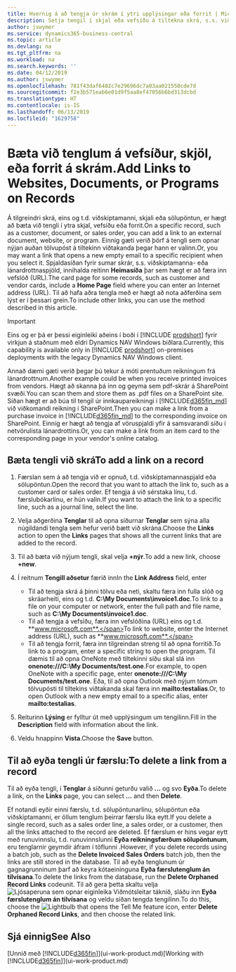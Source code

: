 ```yaml
---
title: Hvernig á að tengja úr skrám í ytri upplýsingar eða forrit | Microsoft Docs
description: Setja tengil í skjal eða vefsíðu á tiltekna skrá, s.s. viðskiptavin eða fylgiskjal.
author: jswymer
ms.service: dynamics365-business-central
ms.topic: article
ms.devlang: na
ms.tgt_pltfrm: na
ms.workload: na
ms.search.keywords: ''
ms.date: 04/12/2019
ms.author: jswymer
ms.openlocfilehash: 781f43daf6482c7e29696dc7a03aa021550cde7d
ms.sourcegitcommit: f2e3b571eab6e01d9f5aa8ef47056b6bd313dcbd
ms.translationtype: HT
ms.contentlocale: is-IS
ms.lasthandoff: 06/13/2019
ms.locfileid: "1629758"
---
```

# <a name="add-links-to-websites-documents-or-programs-on-records"></a><span data-ttu-id="0c324-103">Bæta við tenglum á vefsíður, skjöl, eða forrit á skrám.</span><span class="sxs-lookup"><span data-stu-id="0c324-103">Add Links to Websites, Documents, or Programs on Records</span></span>
<span data-ttu-id="0c324-104">Á tilgreindri skrá, eins og t.d. viðskiptamanni, skjali eða sölupöntun, er hægt að bæta við tengli í ytra skjal, vefsíðu eða forrit.</span><span class="sxs-lookup"><span data-stu-id="0c324-104">On a specific record, such as a customer, document, or sales order, you can add a link to an external document, website, or program.</span></span> <span data-ttu-id="0c324-105">Einnig gæti verið þörf á tengli sem opnar nýjan auðan tölvupóst á tiltekinn viðtakanda þegar hann er valinn.</span><span class="sxs-lookup"><span data-stu-id="0c324-105">Or, you may want a link that opens a new empty email to a specific recipient when you select it.</span></span> <span data-ttu-id="0c324-106">Spjaldasíðan fyrir sumar skrár, s.s. viðskiptamanna- eða lánardrottnaspjöld, innihalda reitinn **Heimasíða** þar sem hægt er að færa inn vefslóð (URL).</span><span class="sxs-lookup"><span data-stu-id="0c324-106">The card page for some records, such as customer and vendor cards, include a **Home Page** field where you can enter an Internet address (URL).</span></span> <span data-ttu-id="0c324-107">Til að hafa aðra tengla með er hægt að nota aðferðina sem lýst er í þessari grein.</span><span class="sxs-lookup"><span data-stu-id="0c324-107">To include other links, you can use the method described in this article.</span></span>  

> [!IMPORTANT]
> <span data-ttu-id="0c324-108">Eins og er þá er þessi eiginleiki aðeins í boði í [!INCLUDE [prodshort](includes/prodshort.md)] fyrir virkjun á staðnum með eldri Dynamics NAV Windows biðlara.</span><span class="sxs-lookup"><span data-stu-id="0c324-108">Currently, this capability is available only in [!INCLUDE [prodshort](includes/prodshort.md)] on-premises deployments with the legacy Dynamics NAV Windows client.</span></span>  

<span data-ttu-id="0c324-109">Annað dæmi gæti verið þegar þú tekur á móti prentuðum reikningum frá lánardrottnum.</span><span class="sxs-lookup"><span data-stu-id="0c324-109">Another example could be when you receive printed invoices from vendors.</span></span> <span data-ttu-id="0c324-110">Hægt að skanna þá inn og geyma sem pdf-skrár á SharePoint svæði.</span><span class="sxs-lookup"><span data-stu-id="0c324-110">You can scan them and store them as .pdf files on a SharePoint site.</span></span> <span data-ttu-id="0c324-111">Síðan hægt er að búa til tengil úr innkaupareikningi í [!INCLUDE[d365fin_md](includes/d365fin_md.md)] við viðkomandi reikning í SharePoint.</span><span class="sxs-lookup"><span data-stu-id="0c324-111">Then you can make a link from a purchase invoice in [!INCLUDE[d365fin_md](includes/d365fin_md.md)] to the corresponding invoice on  SharePoint.</span></span> <span data-ttu-id="0c324-112">Einnig er hægt að tengja af vöruspjaldi yfir á samsvarandi síðu í netvörulista lánardrottins.</span><span class="sxs-lookup"><span data-stu-id="0c324-112">Or, you can make a link from an item card to the corresponding page in your vendor's online catalog.</span></span>

## <a name="to-add-a-link-on-a-record"></a><span data-ttu-id="0c324-113">Bæta tengli við skrá</span><span class="sxs-lookup"><span data-stu-id="0c324-113">To add a link on a record</span></span>   

1.  <span data-ttu-id="0c324-114">Færslan sem á að tengja við er opnuð, t.d. viðskiptamannaspjald eða sölupöntun.</span><span class="sxs-lookup"><span data-stu-id="0c324-114">Open the record that you want to attach the link to, such as a customer card or sales order.</span></span> <span data-ttu-id="0c324-115">Ef tengja á við sérstaka línu, t.d. færslubókarlínu, er hún valin.</span><span class="sxs-lookup"><span data-stu-id="0c324-115">If you want to attach the link to a specific line, such as a journal line, select the line.</span></span>  

2.  <span data-ttu-id="0c324-116">Velja aðgerðina **Tenglar** til að opna síðurnar **Tenglar** sem sýna alla núgildandi tengla sem hefur verið bætt við skrána.</span><span class="sxs-lookup"><span data-stu-id="0c324-116">Choose the **Links** action to open the **Links** pages that shows all the current links that are added to the record.</span></span>

3. <span data-ttu-id="0c324-117">Til að bæta við nýjum tengli, skal velja **+nýr**.</span><span class="sxs-lookup"><span data-stu-id="0c324-117">To add a new link, choose **+new**.</span></span>

4.  <span data-ttu-id="0c324-118">Í reitnum **Tengill aðsetur** færið inn</span><span class="sxs-lookup"><span data-stu-id="0c324-118">In the **Link Address** field, enter</span></span>

    -   <span data-ttu-id="0c324-119">Til að tengja skrá á þinni tölvu eða neti, skaltu færa inn fulla slóð og skráarheiti, eins og t.d. **C:\My Documents\invoice1.doc**.</span><span class="sxs-lookup"><span data-stu-id="0c324-119">To link to a file on your computer or network, enter the full path and file name, such as  **C:\My Documents\invoice1.doc**.</span></span>
    -   <span data-ttu-id="0c324-120">Til að tengja á vefsíðu, færa inn vefslóðina (URL) eins og t.d. **www.microsoft.com**.</span><span class="sxs-lookup"><span data-stu-id="0c324-120">To link to website, enter the Internet address (URL), such as **www.microsoft.com**.</span></span>
    -   <span data-ttu-id="0c324-121">Til að tengja forrit, færa inn tilgreindan streng til að opna forritið.</span><span class="sxs-lookup"><span data-stu-id="0c324-121">To link to a program, enter a specific string to open the program.</span></span> <span data-ttu-id="0c324-122">Til dæmis til að opna OneNote með tiltekinni síðu skal slá inn **onenote:///C:\My Documents/test.one**.</span><span class="sxs-lookup"><span data-stu-id="0c324-122">For example, to open OneNote with a specific page, enter **onenote:///C:\My Documents/test.one**.</span></span> <span data-ttu-id="0c324-123">Eða, til að opna Outlook með nýjum tómum tölvupósti til tiltekins viðtakanda skal færa inn **mailto:testalias**.</span><span class="sxs-lookup"><span data-stu-id="0c324-123">Or, to open Outlook with a new empty email to a specific alias, enter **mailto:testalias**.</span></span>  

5.  <span data-ttu-id="0c324-124">Reiturinn **Lýsing** er fylltur út með upplýsingum um tengilinn.</span><span class="sxs-lookup"><span data-stu-id="0c324-124">Fill in the **Description** field with information about the link.</span></span>  

6.  <span data-ttu-id="0c324-125">Veldu hnappinn **Vista**.</span><span class="sxs-lookup"><span data-stu-id="0c324-125">Choose the **Save** button.</span></span>  

## <a name="to-delete-a-link-from-a-record"></a><span data-ttu-id="0c324-126">Til að eyða tengli úr færslu:</span><span class="sxs-lookup"><span data-stu-id="0c324-126">To delete a link from a record</span></span>  

<span data-ttu-id="0c324-127">Til að eyða tengli, í **Tenglar** á síðunni geturðu valið **...** og svo **Eyða**.</span><span class="sxs-lookup"><span data-stu-id="0c324-127">To delete a link, on the **Links** page, you can select **...** and then **Delete**.</span></span>

<span data-ttu-id="0c324-128">Ef notandi eyðir einni færslu, t.d. sölupöntunarlínu, sölupöntun eða viðskiptamanni, er öllum tenglum þeirrar færslu líka eytt.</span><span class="sxs-lookup"><span data-stu-id="0c324-128">If you delete a single record, such as a sales order line, a sales order, or a customer, then all the links attached to the record are deleted.</span></span> <span data-ttu-id="0c324-129">Ef færslum er hins vegar eytt með runuvinnslu, t.d. runuvinnslunni **Eyða reikningsfærðum sölupöntunum**, eru tenglarnir geymdir áfram í töflunni .</span><span class="sxs-lookup"><span data-stu-id="0c324-129">However, if you delete records using a batch job, such as the **Delete Invoiced Sales Orders** batch job, then the links are still stored in the database.</span></span> <span data-ttu-id="0c324-130">Til að eyða tenglunum úr gagnagrunninum þarf að keyra kótaeininguna **Eyða færslutenglum án tilvísana**.</span><span class="sxs-lookup"><span data-stu-id="0c324-130">To delete the links from the database, run the **Delete Orphaned Record Links** codeunit.</span></span> <span data-ttu-id="0c324-131">Til að gera þetta skaltu velja ![Ljósaperuna sem opnar eiginleika Viðmótsleitar](media/ui-search/search_small.png "Segðu mér hvað þú vilt gera") táknið, sláðu inn **Eyða færslutenglum án tilvísana** og veldu síðan tengda tengilinn.</span><span class="sxs-lookup"><span data-stu-id="0c324-131">To do this, choose the ![Lightbulb that opens the Tell Me feature](media/ui-search/search_small.png "Tell me what you want to do") icon, enter **Delete Orphaned Record Links**, and then choose the related link.</span></span>   

<!-- ### To run delete orphaned record links  

1.  Choose the ![Lightbulb that opens the Tell Me feature](media/ui-search/search_small.png "Tell me what you want to do") icon, enter **Data Deletion**, and then choose the related link.  

2.  On the **Data Deletion** page, choose **Tasks**, and then choose **Delete Orphaned Record Links**.  -->

## <a name="see-also"></a><span data-ttu-id="0c324-132">Sjá einnig</span><span class="sxs-lookup"><span data-stu-id="0c324-132">See Also</span></span>  
<span data-ttu-id="0c324-133">[Unnið með [!INCLUDE[d365fin](includes/d365fin_md.md)]](ui-work-product.md)</span><span class="sxs-lookup"><span data-stu-id="0c324-133">[Working with [!INCLUDE[d365fin](includes/d365fin_md.md)]](ui-work-product.md)</span></span>  
